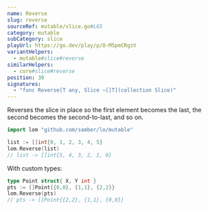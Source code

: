 ```yaml
---
name: Reverse
slug: reverse
sourceRef: mutable/slice.go#L65
category: mutable
subCategory: slice
playUrl: https://go.dev/play/p/O-M5pmCRgzV
variantHelpers:
  - mutable#slice#reverse
similarHelpers:
  - core#slice#reverse
position: 30
signatures:
  - "func Reverse[T any, Slice ~[]T](collection Slice)"
---
```


Reverses the slice in place so the first element becomes the last, the second becomes the second-to-last, and so on.

```go
import lom "github.com/samber/lo/mutable"

list := []int{0, 1, 2, 3, 4, 5}
lom.Reverse(list)
// list -> []int{5, 4, 3, 2, 1, 0}
```

With custom types:

```go
type Point struct{ X, Y int }
pts := []Point{{0,0}, {1,1}, {2,2}}
lom.Reverse(pts)
// pts -> []Point{{2,2}, {1,1}, {0,0}}
```

